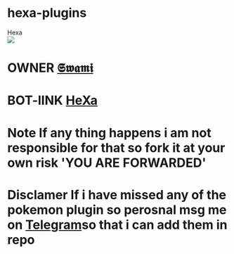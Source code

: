 # hexa-plugins

<summary> Hexa </summary>
<img src="https://telegra.ph/file/66384b6d14cad85ef163b.jpg" />

# OWNER [𝕾𝖜𝖆𝖒𝖎](https://t.me/mewtwoniteX)
# BOT-lINK [HeXa](https://t.me/HeXamonbot)
# Note If any thing happens i am not responsible for that so fork it at your own risk 'YOU ARE FORWARDED'
# Disclamer If i have missed any of the pokemon plugin so perosnal msg me on [Telegram](https://play.google.com/store/apps/details?id=org.telegram.messenger)so that i can add them in repo
